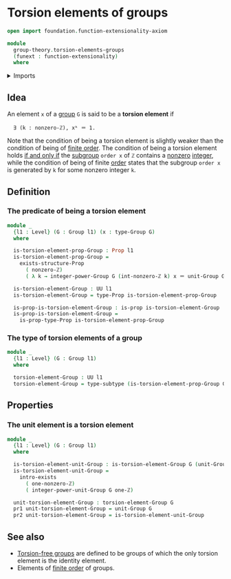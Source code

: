 # Torsion elements of groups

```agda
open import foundation.function-extensionality-axiom

module
  group-theory.torsion-elements-groups
  (funext : function-extensionality)
  where
```

<details><summary>Imports</summary>

```agda
open import elementary-number-theory.integers
open import elementary-number-theory.nonzero-integers funext

open import foundation.dependent-pair-types
open import foundation.existential-quantification funext
open import foundation.identity-types funext
open import foundation.propositions funext
open import foundation.subtypes funext
open import foundation.universe-levels

open import group-theory.groups funext
open import group-theory.integer-powers-of-elements-groups funext
```

</details>

## Idea

An element `x` of a [group](group-theory.groups.md) `G` is said to be a
**torsion element** if

```text
  ∃ (k : nonzero-ℤ), xᵏ ＝ 1.
```

Note that the condition of being a torsion element is slightly weaker than the
condition of being of
[finite order](group-theory.elements-of-finite-order-groups.md). The condition
of being a torsion element holds
[if and only if](foundation.logical-equivalences.md) the
[subgroup](group-theory.subgroups.md) `order x` of `ℤ` contains a
[nonzero](elementary-number-theory.nonzero-integers.md)
[integer](elementary-number-theory.integers.md), while the condition of being of
finite [order](group-theory.orders-of-elements-groups.md) states that the
subgroup `order x` is generated by `k` for some nonzero integer `k`.

## Definition

### The predicate of being a torsion element

```agda
module _
  {l1 : Level} (G : Group l1) (x : type-Group G)
  where

  is-torsion-element-prop-Group : Prop l1
  is-torsion-element-prop-Group =
    exists-structure-Prop
      ( nonzero-ℤ)
      ( λ k → integer-power-Group G (int-nonzero-ℤ k) x ＝ unit-Group G)

  is-torsion-element-Group : UU l1
  is-torsion-element-Group = type-Prop is-torsion-element-prop-Group

  is-prop-is-torsion-element-Group : is-prop is-torsion-element-Group
  is-prop-is-torsion-element-Group =
    is-prop-type-Prop is-torsion-element-prop-Group
```

### The type of torsion elements of a group

```agda
module _
  {l1 : Level} (G : Group l1)
  where

  torsion-element-Group : UU l1
  torsion-element-Group = type-subtype (is-torsion-element-prop-Group G)
```

## Properties

### The unit element is a torsion element

```agda
module _
  {l1 : Level} (G : Group l1)
  where

  is-torsion-element-unit-Group : is-torsion-element-Group G (unit-Group G)
  is-torsion-element-unit-Group =
    intro-exists
      ( one-nonzero-ℤ)
      ( integer-power-unit-Group G one-ℤ)

  unit-torsion-element-Group : torsion-element-Group G
  pr1 unit-torsion-element-Group = unit-Group G
  pr2 unit-torsion-element-Group = is-torsion-element-unit-Group
```

## See also

- [Torsion-free groups](group-theory.torsion-free-groups.md) are defined to be
  groups of which the only torsion element is the identity element.
- Elements of [finite order](group-theory.elements-of-finite-order-groups.md) of
  groups.
